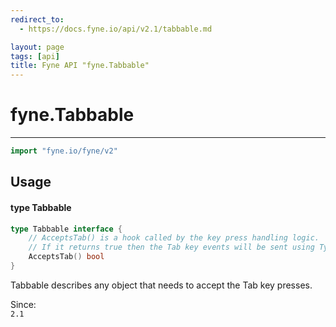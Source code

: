 ```yaml
---
redirect_to:
  - https://docs.fyne.io/api/v2.1/tabbable.md

layout: page
tags: [api]
title: Fyne API "fyne.Tabbable"
---
```



# fyne.Tabbable
---
```go
import "fyne.io/fyne/v2"
```

## Usage

#### type Tabbable

```go
type Tabbable interface {
	// AcceptsTab() is a hook called by the key press handling logic.
	// If it returns true then the Tab key events will be sent using TypedKey.
	AcceptsTab() bool
}
```

Tabbable describes any object that needs to accept the Tab key presses.


<div class="since">Since: <code>
2.1</code></div>
